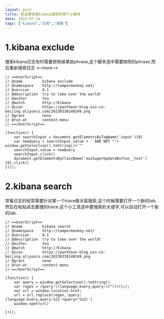 ```yaml
---
layout: post
title: 用油猴增强kibana搜索的两个小脚本
date: 2023-07-24
tags: ["kibana","日常","油猴"]
---
```


# 1.kibana exclude

搜索kibana日志有时需要排除掉某些phrase,这个脚本选中需要排除的phrase,然后重新搜索日志
<--more-->

    // ==UserScript==
    // @name         kibana exclude
    // @namespace    http://tampermonkey.net/
    // @version      0.1
    // @description  try to take over the world!
    // @author       You
    // @match        http://kibana
    // @icon         https://pantheon-blog.oss-cn-beijing.aliyuncs.com/20230330140249.png
    // @grant        none
    // @run-at       context-menu
    // ==/UserScript==

    (function() {
        var searchInput = document.getElementsByTagName('input')[0]
        var newQuery = searchInput.value + ' AND NOT "'+ window.getSelection().toString()+'"'
        searchInput.value = newQuery
        searchInput.click()
        document.getElementsByClassName('euiSuperUpdateButton__text')[0].click()
    })();

# 2.kibana search

常看日志的经常需要针对某一个trace做关联搜索,这个时候需要打开一个新的tab,然后在粘贴进去要搜的trace.这个小工具选中要搜索的关键字,可以自动打开一个新的tab.

    // ==UserScript==
    // @name         kibana search
    // @namespace    http://tampermonkey.net/
    // @version      0.1
    // @description  try to take over the world!
    // @author       You
    // @match        http://kibana
    // @icon         https://pantheon-blog.oss-cn-beijing.aliyuncs.com/20230330140249.png
    // @grant        none
    // @run-at       context-menu
    // ==/UserScript==

    (function() {
        var query = window.getSelection().toString()
        var regex = /query:\(language:kuery,query:([^)]+)\)/;
        var url = window.location.href;
        url = url.replace(regex,'query:(language:kuery,query:%22'+query+'%22)')
        window.open(url)

    })();
    